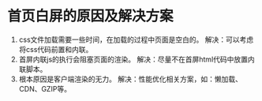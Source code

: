# 首页白屏的原因及解决方案

1. css文件加载需要一些时间，在加载的过程中页面是空白的。 解决：可以考虑将css代码前置和内联。
2. 首屏内联js的执行会阻塞页面的渲染。 解决：尽量不在首屏html代码中放置内联脚本。
3. 根本原因是客户端渲染的无力。 解决：性能优化相关方案，如：懒加载、CDN、GZIP等。
